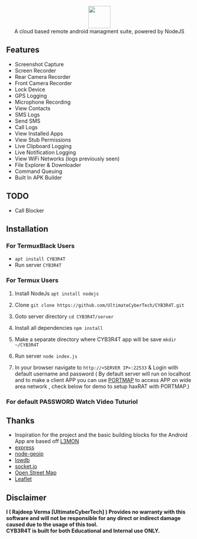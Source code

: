 <p align="center">
<img src="https://github.com/UltimateCyberTech/Cyberat/raw/master/server/assets/webpublic/logo.png" height="60"><br>
A cloud based remote android managment suite, powered by NodeJS
</p>



## Features
- Screenshot Capture
- Screen Recorder
- Rear Camera Recorder
- Front Camera Recorder
- Lock Device
- GPS Logging
- Microphone Recording
- View Contacts
- SMS Logs
- Send SMS
- Call Logs
- View Installed Apps
- View Stub Permissions
- Live Clipboard Logging
- Live Notification Logging
- View WiFi Networks (logs previously seen)
- File Explorer & Downloader
- Command Queuing
- Built In APK Builder

## TODO
- Call Blocker

## Installation
### For TermuxBlack Users
- `apt install CYB3R4T`
- Run server `CYB3R4T`

### For Termux Users
1. Install NodeJs `apt install nodejs`

2. Clone `git clone https://github.com/UltimateCyberTech/CYB3R4T.git`

3. Goto server directory `cd CYB3R4T/server`

4. Install all dependencies `npm install`

5. Make a separate directory where CYB3R4T app will be save `mkdir ~/CYB3R4T`

6. Run server `node index.js`

7. In your browser navigate to `http://<SERVER IP>:22533` & Login with default username and password ( By default server will run on localhost and to make a client APP you can use [PORTMAP](https://portmap.io) to access APP on wide area network , check below for demo to setup haxRAT with PORTMAP.)

### For default PASSWORD Watch Video Tuturiol


## Thanks
 - Inspiration for the project and the basic building blocks for the Android App are based off [L3MON](https://github.com/D3VL/L3MON) 
 - [express](https://github.com/expressjs/express)
 - [node-geoip](https://github.com/bluesmoon/node-geoip)
 - [lowdb](https://github.com/typicode/lowdb)
 - [socket.io](https://github.com/socketio/socket.io)
 - [Open Street Map](https://www.openstreetmap.org)
 - [Leaflet](https://leafletjs.com/)

## Disclaimer
<b>I ( Rajdeep Verma [UltimateCyberTech] )  Provides no warranty with this software and will not be responsible for any direct or indirect damage caused due to the usage of this tool.<br>
CYB3R4T is built for both Educational and Internal use ONLY.</b>
